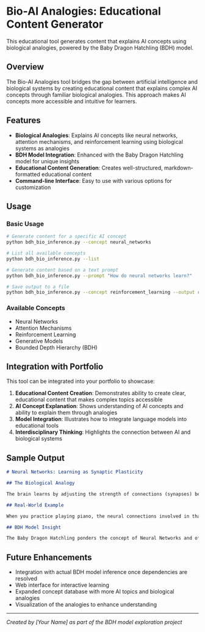 # Bio-AI Analogies: Educational Content Generator

This educational tool generates content that explains AI concepts using biological analogies, powered by the Baby Dragon Hatchling (BDH) model.

## Overview

The Bio-AI Analogies tool bridges the gap between artificial intelligence and biological systems by creating educational content that explains complex AI concepts through familiar biological analogies. This approach makes AI concepts more accessible and intuitive for learners.

## Features

- **Biological Analogies**: Explains AI concepts like neural networks, attention mechanisms, and reinforcement learning using biological systems as analogies
- **BDH Model Integration**: Enhanced with the Baby Dragon Hatchling model for unique insights
- **Educational Content Generation**: Creates well-structured, markdown-formatted educational content
- **Command-line Interface**: Easy to use with various options for customization

## Usage

### Basic Usage

```bash
# Generate content for a specific AI concept
python bdh_bio_inference.py --concept neural_networks

# List all available concepts
python bdh_bio_inference.py --list

# Generate content based on a text prompt
python bdh_bio_inference.py --prompt "How do neural networks learn?"

# Save output to a file
python bdh_bio_inference.py --concept reinforcement_learning --output reinforcement_learning.md
```

### Available Concepts

- Neural Networks
- Attention Mechanisms
- Reinforcement Learning
- Generative Models
- Bounded Depth Hierarchy (BDH)

## Integration with Portfolio

This tool can be integrated into your portfolio to showcase:

1. **Educational Content Creation**: Demonstrates ability to create clear, educational content that makes complex topics accessible
2. **AI Concept Explanation**: Shows understanding of AI concepts and ability to explain them through analogies
3. **Model Integration**: Illustrates how to integrate language models into educational tools
4. **Interdisciplinary Thinking**: Highlights the connection between AI and biological systems

## Sample Output

```markdown
# Neural Networks: Learning as Synaptic Plasticity

## The Biological Analogy

The brain learns by adjusting the strength of connections (synapses) between neurons, a process called synaptic plasticity. Neural networks learn by adjusting weights between artificial neurons through backpropagation, which is analogous to how synaptic connections strengthen or weaken based on experience.

## Real-World Example

When you practice playing piano, the neural connections involved in that skill strengthen. Similarly, when a neural network is trained to recognize cats, the connections that lead to correct cat identification are strengthened.

## BDH Model Insight

The Baby Dragon Hatchling ponders the concept of Neural Networks and offers this insight: The connection between Neural Networks and biological systems reveals fundamental patterns that emerge in both natural and artificial intelligence. This parallel demonstrates how AI development often mirrors evolutionary processes, where efficient solutions converge despite different origins.
```

## Future Enhancements

- Integration with actual BDH model inference once dependencies are resolved
- Web interface for interactive learning
- Expanded concept database with more AI topics and biological analogies
- Visualization of the analogies to enhance understanding

---

*Created by [Your Name] as part of the BDH model exploration project*